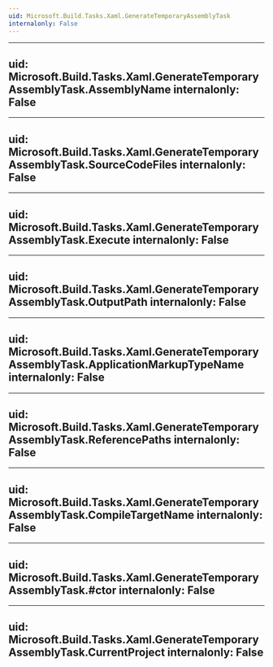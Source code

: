 ```yaml
---
uid: Microsoft.Build.Tasks.Xaml.GenerateTemporaryAssemblyTask
internalonly: False
---
```


---
uid: Microsoft.Build.Tasks.Xaml.GenerateTemporaryAssemblyTask.AssemblyName
internalonly: False
---

---
uid: Microsoft.Build.Tasks.Xaml.GenerateTemporaryAssemblyTask.SourceCodeFiles
internalonly: False
---

---
uid: Microsoft.Build.Tasks.Xaml.GenerateTemporaryAssemblyTask.Execute
internalonly: False
---

---
uid: Microsoft.Build.Tasks.Xaml.GenerateTemporaryAssemblyTask.OutputPath
internalonly: False
---

---
uid: Microsoft.Build.Tasks.Xaml.GenerateTemporaryAssemblyTask.ApplicationMarkupTypeName
internalonly: False
---

---
uid: Microsoft.Build.Tasks.Xaml.GenerateTemporaryAssemblyTask.ReferencePaths
internalonly: False
---

---
uid: Microsoft.Build.Tasks.Xaml.GenerateTemporaryAssemblyTask.CompileTargetName
internalonly: False
---

---
uid: Microsoft.Build.Tasks.Xaml.GenerateTemporaryAssemblyTask.#ctor
internalonly: False
---

---
uid: Microsoft.Build.Tasks.Xaml.GenerateTemporaryAssemblyTask.CurrentProject
internalonly: False
---
